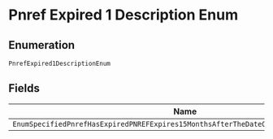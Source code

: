 
# Pnref Expired 1 Description Enum

## Enumeration

`PnrefExpired1DescriptionEnum`

## Fields

| Name |
|  --- |
| `EnumSpecifiedPnrefHasExpiredPNREFExpires15MonthsAfterTheDateOfTheInitialTransaction` |

